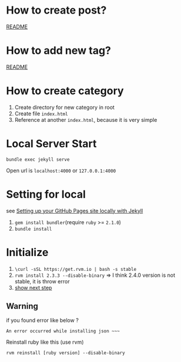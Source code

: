 # How to create post?
[README](_post/README.md)

# How to add new tag?
[README](_tags/README.md)

# How to create category
  1. Create directory for new category in root 
  2. Create file `index.html` 
  3. Reference at another `index.html`, because it is very simple

# Local Server Start
`bundle exec jekyll serve`

Open url is `localhost:4000` or `127.0.0.1:4000`

# Setting for local
 see [Setting up your GitHub Pages site locally with Jekyll](https://help.github.com/articles/setting-up-your-github-pages-site-locally-with-jekyll/)

 1. `gem install bundler`(require `ruby` >= `2.1.0`)
 2. `bundle install`

# Initialize 
 
 1. `\curl -sSL https://get.rvm.io | bash -s stable`
 2. `rvm install 2.3.3 --disable-binary` => I think 2.4.0 version is not stable, it is throw error
 3. [show next step](#setting-for-local)

## Warning
if you found error like below ?

 `An error occurred while installing json ~~~`

Reinstall ruby like this (use rvm)

`rvm reinstall [ruby version] --disable-binary`
